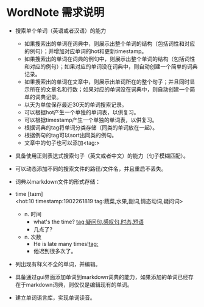 # WordNote 需求说明

- 搜索单个单词（英语或者汉语）的能力 
    - 如果搜索出的单词在词典中，则展示出整个单词的结构（包括词性和对应的例句）；并增加对应单词的hot和更新timestamp。
    - 如果搜索出的单词在词典的例句中，则展示出整个单词的结构（包括词性和对应的例句）；如果对应的单词没在词典中，则自动创建一个简单的词典记录。
    - 如果搜索出的单词在文章中，则展示出单词所在的整个句子；并且同时显示所在的文章名和行数；如果对应的单词没在词典中，则自动创建一个简单的词典记录。
    - 以天为单位保存最近30天的单词搜索记录。 
    - 可以根据hot产生一个单独的单词表，以供复习。
    - 可以根据timestamp产生一个单独的单词表，以供复习。
    - 根据词典的tag将单词分类存储（同类的单词放在一起）。
    - 根据例句的tag可以sort出同类的例句。
    - 文章中的句子也可以添加\<tag:\>
- 具备使用正则表达式搜索句子（英文或者中文）的能力（句子模糊匹配）。  
- 可以动态添加不同的搜索文件的路径/文件名，并且重启不丢失。
- 词典以markdown文件的形式存储：

- time \[taɪm\]  
<hot:10 timestamp:1902261819 tag:蔬菜,水果,副词,情态动词,疑问词>
    * n. 时间
        + what's the time? <tag:疑问句,感叹句,时态,短语>
        + 几点了?
    * n. 次数
        + He is late many times!<tag:>
        + 他迟到很多次了。
- 列出现有释义不全的单词，并编辑。
- 具备通过gui界面添加单词到markdown词典的能力，如果添加的单词已经存在于markdown词典，则仅仅是编辑现有的单词。
- 建立单词语言库，实现单词读音。